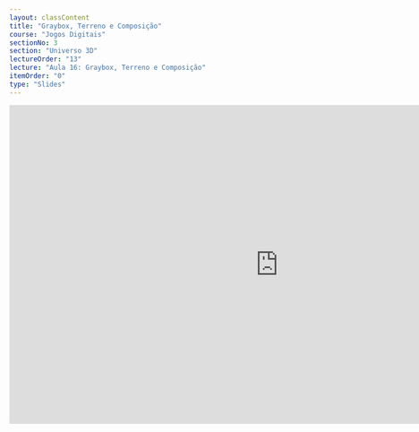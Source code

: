 ```yaml
---
layout: classContent
title: "Graybox, Terreno e Composição"
course: "Jogos Digitais"
sectionNo: 3
section: "Universo 3D"
lectureOrder: "13"
lecture: "Aula 16: Graybox, Terreno e Composição"
itemOrder: "0"
type: "Slides"
---
```


<iframe src="https://docs.google.com/presentation/d/e/2PACX-1vQGegCC1d00Nw-NZ4Q9Rb5wb5TNNfzyO9mnPTmAYh_zD2NcPzga6A03VGNERMn6PfiGj0sCXr2Mzst0/embed?start=false&loop=false&delayms=3000" frameborder="0" width="960" height="569" allowfullscreen="true" mozallowfullscreen="true" webkitallowfullscreen="true"></iframe>